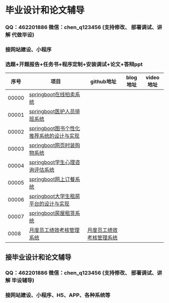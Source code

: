 # 毕业设计和论文辅导

### QQ：462201886 微信：chen_q123456 (支持修改、 部署调试、讲解 代做毕设)

### 接网站建设、小程序

### 选题+开题报告+任务书+程序定制+安装调试+论文+答辩ppt  

| 序号 | 项目                                                         | github地址| blog地址| video地址|
| ---- | ------------------------------------------------------------ | --------------------------------------------------------- |--|--|
| 00000 | [springboot在线拍卖系统]()   |                                          | | |
| 00001 | [springboot医护人员排班系统]()   |                                          | | |
| 00002 | [springboot图书个性化推荐系统的设计与实现]()   |                                          | | |
| 00003 | [springboot网页时装购物系统]()   |                                          | | |
| 00004 | [springboot学生心理咨询评估系统]()   |                                          | | |
| 00005 | [springboot网上订餐系统]()   |                                          | | |
| 00006 | [springboot大学生租房平台的设计与实现]()   |                                          | | |
| 00007 | [springboot房屋租赁系统]()   |                                          | | |
| 0008 | [月度员工绩效考核管理系统](https://github.com/GraduationProject-springboot/0008springboot) | [月度员工绩效考核管理系统](https://blog.csdn.net/qq_35347070/article/details/140280316) |  |



## 接毕业设计和论文辅导

### QQ：462201886 微信：chen_q123456 (支持修改、 部署调试、讲解 毕设辅导)

###  接网站建设、小程序、H5、APP、各种系统等


